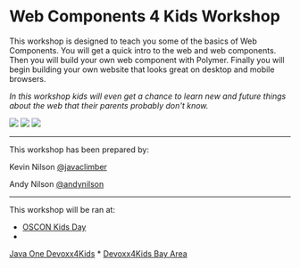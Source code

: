 # Web Components 4 Kids Workshop

This workshop is designed to teach you some of the basics of Web Components.  You will get a quick intro to the web and web components.  Then you will build your own web component with  Polymer.  Finally you will begin building your own website that looks great on desktop and mobile browsers.

*In this workshop kids will even get a chance to learn new and future things about the web that their parents probably don't know.*

![](http://webcomponents.org/img/logo.svg)
![](https://www.polymer-project.org/images/logos/lockup.svg)
![](http://www.devoxx4kids.org/wp-content/uploads/2014/01/DevoxxWithoutBrackets_PNG_1000px.png)

---


This workshop has been prepared by:

Kevin Nilson [@javaclimber](https://twitter.com/javaclimber)

Andy Nilson [@andynilson](https://twitter.com/andy_nilson)




---



This workshop will be ran at:

* [OSCON Kids Day](http://www.oscon.com/open-source-2015/public/schedule/detail/43598)
* 
[Java One Devoxx4Kids](https://www.oracle.com/javaone)
* 
[Devoxx4Kids Bay Area](http://www.meetup.com/Devoxx4Kids-BayArea/)



